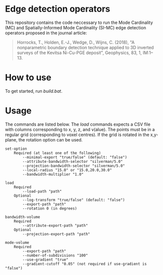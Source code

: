 # Edge detection operators
This repository contains the code neccessary to run the Mode Cardinality (MC) and Spatially-Informed Mode Cardinality (SI-MC) edge detection operators proposed in the journal article:
>Horrocks, T., Holden, E.-J., Wedge, D., Wijns, C. (2018), "A nonparametric boundary detection technique applied to 3D inverted surveys of the Kevitsa Ni-Cu-PGE deposit", Geophysics, 83, 1, IM:1–13.

# How to use
To get started, run _build.bat_.

# Usage
The commands are listed below. The _load_ commands expects a CSV file with columns corresponding to x, y, z, and v(alue). The points must be in a regular grid (corresponding to voxel centres). If the grid is rotated in the x,y-plane, the rotation option can be used.

```
set-option
    Required (at least one of the following)
        --minimal-export "true/false" (default: "false")
        --attribute-bandwidth-selector "silverman/5.0"
        --projection-bandwidth-selector "silverman/5.0"
        --local-radius "15.0" or "15.0,20.0,30.0"
        --bandwidth-multiplier "1.0"

load 
    Required
        --load-path "path" 
    Optional
        --log-transform "true/false" (default: "false")
        --export-path "path"
        --rotation 0 (in degrees)

bandwidth-volume
    Required
        --attribute-export-path "path"
    Optional
        --projection-export-path "path"

mode-volume
    Required
        --export-path "path"
        --number-of-subdivisions "100"
        --use-gradient "true"
        --gradient-cutoff "0.05" (not required if use-gradient is "false")
```
